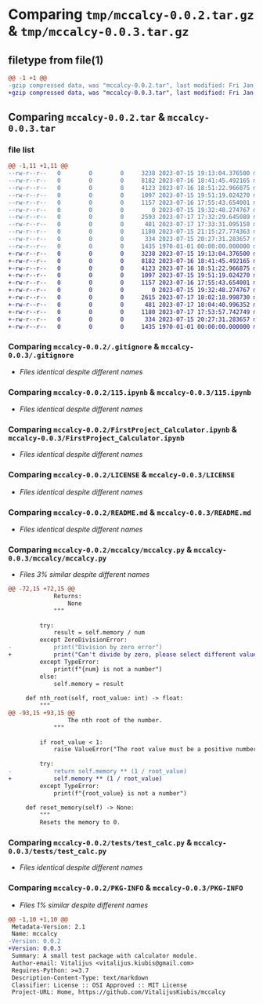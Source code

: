 # Comparing `tmp/mccalcy-0.0.2.tar.gz` & `tmp/mccalcy-0.0.3.tar.gz`

## filetype from file(1)

```diff
@@ -1 +1 @@
-gzip compressed data, was "mccalcy-0.0.2.tar", last modified: Fri Jan  1 00:00:00 2016, max compression
+gzip compressed data, was "mccalcy-0.0.3.tar", last modified: Fri Jan  1 00:00:00 2016, max compression
```

## Comparing `mccalcy-0.0.2.tar` & `mccalcy-0.0.3.tar`

### file list

```diff
@@ -1,11 +1,11 @@
--rw-r--r--   0        0        0     3238 2023-07-15 19:13:04.376500 mccalcy-0.0.2/.gitignore
--rw-r--r--   0        0        0     8182 2023-07-16 18:41:45.492165 mccalcy-0.0.2/115.ipynb
--rw-r--r--   0        0        0     4123 2023-07-16 18:51:22.966875 mccalcy-0.0.2/FirstProject_Calculator.ipynb
--rw-r--r--   0        0        0     1097 2023-07-15 19:51:19.024270 mccalcy-0.0.2/LICENSE
--rw-r--r--   0        0        0     1157 2023-07-16 17:55:43.654001 mccalcy-0.0.2/README.md
--rw-r--r--   0        0        0        0 2023-07-15 19:32:48.274767 mccalcy-0.0.2/mccalcy/__init__.py
--rw-r--r--   0        0        0     2593 2023-07-17 17:32:29.645089 mccalcy-0.0.2/mccalcy/mccalcy.py
--rw-r--r--   0        0        0      481 2023-07-17 17:33:31.095158 mccalcy-0.0.2/pyproject.toml
--rw-r--r--   0        0        0     1180 2023-07-15 21:15:27.774363 mccalcy-0.0.2/tests/test_calc.py
--rw-r--r--   0        0        0      334 2023-07-15 20:27:31.283657 mccalcy-0.0.2/tox.ini
--rw-r--r--   0        0        0     1435 1970-01-01 00:00:00.000000 mccalcy-0.0.2/PKG-INFO
+-rw-r--r--   0        0        0     3238 2023-07-15 19:13:04.376500 mccalcy-0.0.3/.gitignore
+-rw-r--r--   0        0        0     8182 2023-07-16 18:41:45.492165 mccalcy-0.0.3/115.ipynb
+-rw-r--r--   0        0        0     4123 2023-07-16 18:51:22.966875 mccalcy-0.0.3/FirstProject_Calculator.ipynb
+-rw-r--r--   0        0        0     1097 2023-07-15 19:51:19.024270 mccalcy-0.0.3/LICENSE
+-rw-r--r--   0        0        0     1157 2023-07-16 17:55:43.654001 mccalcy-0.0.3/README.md
+-rw-r--r--   0        0        0        0 2023-07-15 19:32:48.274767 mccalcy-0.0.3/mccalcy/__init__.py
+-rw-r--r--   0        0        0     2615 2023-07-17 18:02:18.998730 mccalcy-0.0.3/mccalcy/mccalcy.py
+-rw-r--r--   0        0        0      481 2023-07-17 18:04:40.996352 mccalcy-0.0.3/pyproject.toml
+-rw-r--r--   0        0        0     1180 2023-07-17 17:53:57.742749 mccalcy-0.0.3/tests/test_calc.py
+-rw-r--r--   0        0        0      334 2023-07-15 20:27:31.283657 mccalcy-0.0.3/tox.ini
+-rw-r--r--   0        0        0     1435 1970-01-01 00:00:00.000000 mccalcy-0.0.3/PKG-INFO
```

### Comparing `mccalcy-0.0.2/.gitignore` & `mccalcy-0.0.3/.gitignore`

 * *Files identical despite different names*

### Comparing `mccalcy-0.0.2/115.ipynb` & `mccalcy-0.0.3/115.ipynb`

 * *Files identical despite different names*

### Comparing `mccalcy-0.0.2/FirstProject_Calculator.ipynb` & `mccalcy-0.0.3/FirstProject_Calculator.ipynb`

 * *Files identical despite different names*

### Comparing `mccalcy-0.0.2/LICENSE` & `mccalcy-0.0.3/LICENSE`

 * *Files identical despite different names*

### Comparing `mccalcy-0.0.2/README.md` & `mccalcy-0.0.3/README.md`

 * *Files identical despite different names*

### Comparing `mccalcy-0.0.2/mccalcy/mccalcy.py` & `mccalcy-0.0.3/mccalcy/mccalcy.py`

 * *Files 3% similar despite different names*

```diff
@@ -72,15 +72,15 @@
             Returns:
                 None
             """
 
         try:
             result = self.memory / num
         except ZeroDivisionError:
-            print("Division by zero error")
+            print("Can't divide by zero, please select different value")
         except TypeError:
             print(f"{num} is not a number")
         else:
             self.memory = result
 
     def nth_root(self, root_value: int) -> float:
         """
@@ -93,15 +93,15 @@
                 The nth root of the number.
             """
 
         if root_value < 1:
             raise ValueError("The root value must be a positive number")
 
         try:
-            return self.memory ** (1 / root_value)
+            self.memory ** (1 / root_value)
         except TypeError:
             print(f"{root_value} is not a number")
 
     def reset_memory(self) -> None:
         """
         Resets the memory to 0.
```

### Comparing `mccalcy-0.0.2/tests/test_calc.py` & `mccalcy-0.0.3/tests/test_calc.py`

 * *Files identical despite different names*

### Comparing `mccalcy-0.0.2/PKG-INFO` & `mccalcy-0.0.3/PKG-INFO`

 * *Files 1% similar despite different names*

```diff
@@ -1,10 +1,10 @@
 Metadata-Version: 2.1
 Name: mccalcy
-Version: 0.0.2
+Version: 0.0.3
 Summary: A small test package with calculator module.
 Author-email: Vitalijus <vitalijus.kiubis@gmail.com>
 Requires-Python: >=3.7
 Description-Content-Type: text/markdown
 Classifier: License :: OSI Approved :: MIT License
 Project-URL: Home, https://github.com/VitalijusKiubis/mccalcy
```

